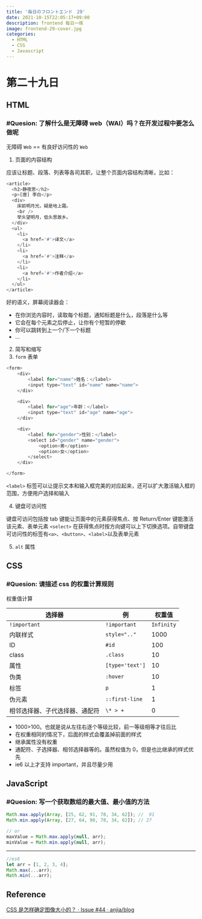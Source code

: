 ```yaml
---
title: '毎日のフロントエンド　29'
date: 2021-10-15T22:05:17+09:00
description: frontend 每日一练
image: frontend-29-cover.jpg
categories:
  - HTML
  - CSS
  - Javascript
---
```


# 第二十九日

## HTML

### **#Quesion:** 了解什么是无障碍 web（WAI）吗？在开发过程中要怎么做呢

无障碍 `Web` == 有良好访问性的 `Web`

1. 页面的内容结构

应该让标题、段落、列表等各司其职，让整个页面内容结构清晰，比如：

```js
<article>
  <h2>静夜思</h2>
  <p>[唐] 李白</p>
  <div>
    床前明月光，疑是地上霜。
    <br />
    举头望明月，低头思故乡。
  </div>
  <ul>
    <li>
      <a href='#'>译文</a>
    </li>
    <li>
      <a href='#'>注释</a>
    </li>
    <li>
      <a href='#'>作者介绍</a>
    </li>
  </ul>
</article>
```

好的语义，屏幕阅读器会：

- 在你浏览内容时，读取每个标题，通知标题是什么，段落是什么等
- 它会在每个元素之后停止，让你有个短暂的停歇
- 你可以跳转到上一个/下一个标题
- ...

2. 简写和缩写
3. `form` 表单

```js
<form>
    <div>
        <label for="name">姓名：</label>
        <input type="text" id="name" name="name">
    </div>

    <div>
        <label for="age">年龄：</label>
        <input type="text" id="age" name="age">
    </div>

    <div>
        <label for="gender">性别：</label>
        <select id="gender" name="gender">
            <option>男</option>
            <option>女</option>
        </select>
    </div>

</form>
```

`<label>` 标签可以让提示文本和输入框完美的对应起来，还可以扩大激活输入框的范围，方便用户选择和输入

4. 键盘可访问性

键盘可访问包括按 tab 键能让页面中的元素获得焦点、按 Return/Enter 键能激活该元素、表单元素 `<select>` 在获得焦点时按方向键可以上下切换选项。自带键盘可访问性的标签有`<a>`、`<button>`、`<label>`以及表单元素

5. `alt` 属性

## CSS

### **#Quesion:** 请描述 css 的权重计算规则

权重值计算

| 选择器                         | 例              | 权重值     |
| ------------------------------ | --------------- | ---------- |
| `!important`                   | `!important`    | `Infinity` |
| 内联样式                       | `style=".."`    | 1000       |
| ID                             | `#id`           | 100        |
| class                          | `.class`        | 10         |
| 属性                           | `[type='text']` | 10         |
| 伪类                           | `:hover`        | 10         |
| 标签                           | `p`             | 1          |
| 伪元素                         | `::first-line`  | 1          |
| 相邻选择器、子代选择器、通配符 | `\* > +`        | 0          |

- 1000>100。也就是说从左往右逐个等级比较，前一等级相等才往后比
- 在权重相同的情况下，后面的样式会覆盖掉前面的样式
- 继承属性没有权重
- 通配符、子选择器、相邻选择器等的。虽然权值为 0，但是也比继承的样式优先
- ie6 以上才支持 important，并且尽量少用

## JavaScript

### **#Quesion:** 写一个获取数组的最大值、最小值的方法

```js
Math.max.apply(Array, [25, 62, 91, 78, 34, 62]); //  91
Math.min.apply(Array, [27, 64, 90, 78, 34, 62]); // 27

// or
maxValue = Math.max.apply(null, arr);
minValue = Math.min.apply(null, arr);
```

---

```js
//es6
let arr = [1, 2, 3, 4];
Math.max(...arr);
Math.min(...arr);
```

## Reference

[CSS 是怎样确定图像大小的？ · Issue #44 · anjia/blog](https://github.com/anjia/blog/issues/44)
